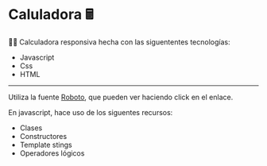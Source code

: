 # Caluladora 🖩

👨‍💻 Calculadora responsiva hecha con las siguententes tecnologías:

- Javascript
- Css
- HTML

---

Utiliza la fuente [Roboto](https://fonts.google.com/specimen/Roboto?query=roboto), que pueden ver haciendo click en el enlace.

En javascript, hace uso de los siguentes recursos:

- Clases
- Constructores 
- Template stings
- Operadores lógicos

 